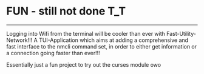 # FUN - still not done T_T
---
Logging into Wifi from the terminal will be cooler than ever with Fast-Utility-Network!!!
A TUI-Application which aims at adding a comprehensive and fast interface to the nmcli command set, in order to either get information or a connection going faster than ever!!!

Essentially just a fun project to try out the curses module owo
